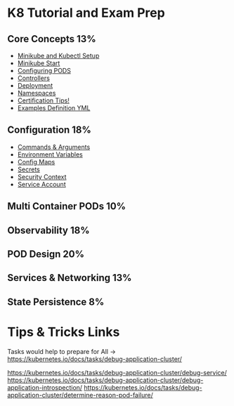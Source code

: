 # K8 Tutorial and Exam Prep

## Core Concepts 13%

* [Minikube and Kubectl Setup](https://github.com/vlolla/kubernetes/blob/master/notes/coreconcepts/minikube-kubectl-setup.md)
* [Minikube Start](https://github.com/vlolla/kubernetes/blob/master/notes/coreconcepts/minikube-start.md)
* [Configuring PODS](https://github.com/vlolla/kubernetes/blob/master/notes/coreconcepts/cofiguringpods.md)
* [Controllers](https://github.com/vlolla/kubernetes/blob/master/notes/coreconcepts/controllers.md)
* [Deployment](https://github.com/vlolla/kubernetes/blob/master/notes/coreconcepts/deployment.md)
* [Namespaces](https://github.com/vlolla/kubernetes/blob/master/notes/coreconcepts/namespaces.md)
* [Certification Tips!](https://github.com/vlolla/kubernetes/blob/master/notes/CertificationTips.md)
* [Examples Definition YML](https://github.com/vlolla/kubernetes/tree/master/examples)

## Configuration 18%

* [Commands & Arguments](https://github.com/vlolla/kubernetes/blob/master/notes/configuration/commands.md)
* [Environment Variables](https://github.com/vlolla/kubernetes/blob/master/notes/configuration/env-variables.md)
* [Config Maps](https://github.com/vlolla/kubernetes/blob/master/notes/configuration/configmaps.md)
* [Secrets](https://github.com/vlolla/kubernetes/blob/master/notes/configuration/secrets.md)
* [Security Context](https://github.com/vlolla/kubernetes/blob/master/notes/configuration/securitycontext.md)
* [Service Account]()



## Multi Container PODs 10%

## Observability 18%

## POD Design 20%

## Services & Networking 13%

## State Persistence 8%

## 

# Tips & Tricks Links


Tasks would help to prepare for 
All -> https://kubernetes.io/docs/tasks/debug-application-cluster/

https://kubernetes.io/docs/tasks/debug-application-cluster/debug-service/
https://kubernetes.io/docs/tasks/debug-application-cluster/debug-application-introspection/
https://kubernetes.io/docs/tasks/debug-application-cluster/determine-reason-pod-failure/
